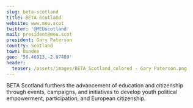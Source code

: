 ```yaml
---
slug: beta-scotland
title: BETA Scotland
website: www.meu.scot
twitter: '@MEUscotland'
mail: president@meu.scot
president: Gary Paterson
country: Scotland
town: Dundee
geo: '56.46913,-2.97489'
header:
  teaser: /assets/images/BETA_Scotland_colored - Gary Paterson.png
---
```

<!--StartFragment-->

BETA Scotland furthers the advancement of education and citizenship through events, campaigns, and initiatives to develop youth political empowerment, participation, and European citizenship.

<!--EndFragment-->

